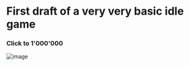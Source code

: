 # First draft of a very very basic idle game

### Click to 1'000'000

![image](https://user-images.githubusercontent.com/61545926/153267204-956dc8a8-c101-4b8a-9c7a-3b1b084b21dc.png)
